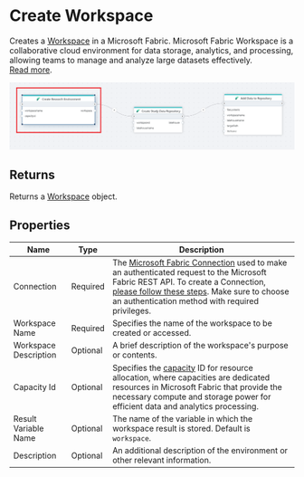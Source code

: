 # Create Workspace

Creates a [Workspace](https://learn.microsoft.com/en-us/fabric/get-started/create-workspaces) in a Microsoft Fabric. Microsoft Fabric Workspace is a collaborative cloud environment for data storage, analytics, and processing, allowing teams to manage and analyze large datasets effectively.  
[Read more](https://learn.microsoft.com/en-us/fabric/get-started/create-workspaces).


![img](../../../../images/flow/create-workspace-fabric.png)

## Returns
Returns a [Workspace](https://learn.microsoft.com/en-us/fabric/get-started/workspaces) object.

## Properties

| Name                | Type     | Description    |
|---------------------|----------|------------------------------------|
| Connection          | Required | The [Microsoft Fabric Connection](./microsoft-fabric-connection.md) used to make an authenticated request to the Microsoft Fabric REST API. To create a Connection, [please follow these steps](./microsoft-fabric-connection.md). Make sure to choose an authentication method with required privileges. |
| Workspace Name      | Required | Specifies the name of the workspace to be created or accessed.    |
| Workspace Description | Optional | A brief description of the workspace's purpose or contents.   |
| Capacity Id         | Optional | Specifies the [capacity](https://learn.microsoft.com/en-us/rest/api/fabric/core/capacities/list-capacities?tabs=HTTP) ID for resource allocation, where capacities are dedicated resources in Microsoft Fabric that provide the necessary compute and storage power for efficient data and analytics processing.  |
| Result Variable Name| Optional | The name of the variable in which the workspace result is stored. Default is `workspace`.    |
| Description         | Optional | An additional description of the environment or other relevant information.  |



